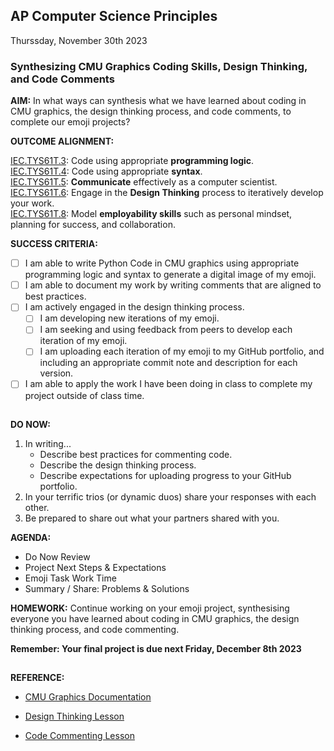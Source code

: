 ## AP Computer Science Principles
Thurssday, November 30th 2023<BR>

### **Synthesizing CMU Graphics Coding Skills, Design Thinking, and Code Comments**

**AIM:** In what ways can synthesis what we have learned about coding in CMU graphics, the design thinking process, and code comments, to complete our emoji projects?

**OUTCOME ALIGNMENT:**

<ins>IEC.TYS61T.3</ins>: Code using appropriate **programming logic**.
<BR><ins>IEC.TYS61T.4</ins>: Code using appropriate **syntax**.
<BR><ins>IEC.TYS61T.5</ins>: **Communicate** effectively as a computer scientist.
<BR><ins>IEC.TYS61T.6</ins>: Engage in the **Design Thinking** process to iteratively develop your work.
<BR><ins>IEC.TYS61T.8</ins>: Model **employability skills** such as personal mindset, planning for success, and collaboration.

**SUCCESS CRITERIA:**

- [ ] I am able to write Python Code in CMU graphics using appropriate programming logic and syntax to generate a digital image of my emoji.
- [ ] I am able to document my work by writing comments that are aligned to best practices.
- [ ] I am actively engaged in the design thinking process.
    - [ ] I am developing new iterations of my emoji.
    - [ ] I am seeking and using feedback from peers to develop each iteration of my emoji.
    - [ ] I am uploading each iteration of my emoji to my GitHub portfolio, and including an appropriate commit note and description for each version.
         
- [ ] I am able to apply the work I have been doing in class to complete my project outside of class time.

##

**DO NOW:**  

1. In writing...
   * Describe best practices for commenting code.
   * Describe the design thinking process.
   * Describe expectations for uploading progress to your GitHub portfolio.
2. In your terrific trios (or dynamic duos) share your responses with each other.
3. Be prepared to share out what your partners shared with you.
   
**AGENDA:**  

* Do Now Review
* Project Next Steps & Expectations
* Emoji Task Work Time
* Summary / Share: Problems & Solutions

**HOMEWORK:** Continue working on your emoji project, synthesising everyone you have learned about coding in CMU graphics, the design thinking process, and code commenting.  

**Remember: Your final project is due next Friday, December 8th 2023**

##

**REFERENCE:**

* <A HREF="https://academy.cs.cmu.edu/docs">CMU Graphics Documentation</A>

* <A HREF="https://github.com/MrSwotinsky/APCSP_2023_2024/blob/main/Lessons/2023_11_28_DesignThinking.md">Design Thinking Lesson</A>

* <A HREF="https://github.com/MrSwotinsky/APCSP_2023_2024/blob/main/Lessons/2023_11_29_CodeComments.md)">Code Commenting Lesson</A>
